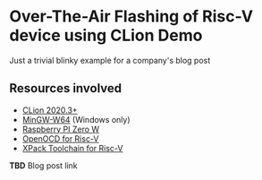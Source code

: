Over-The-Air Flashing of Risc-V device using CLion Demo
===
Just a trivial blinky example for a company's blog post

Resources involved
---
- [CLion 2020.3+](https://www.jetbrains.com/clion/nextversion/)
- [MinGW-W64](https://sourceforge.net/projects/mingw-w64/) (Windows only)
- [Raspberry PI Zero W](https://www.raspberrypi.org/products/raspberry-pi-zero-w/)
- [OpenOCD for Risc-V](https://github.com/riscv/riscv-openocd)
- [XPack Toolchain for Risc-V](https://github.com/xpack-dev-tools/riscv-none-embed-gcc-xpack/releases/)

**TBD** Blog post link
